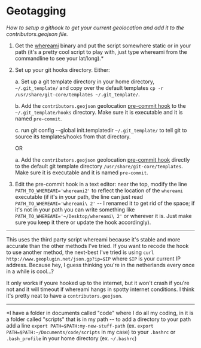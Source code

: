 Geotagging
==========
_How to setup a githook to get your current geolocation and add it to the contributors.geojson file._

1. Get the [whereami][wai] binary and put the script somewhere static or in your path (it's a pretty cool script to play with, just type whereami from the commandline to see your lat/long).*

2. Set up your git hooks directory. Either:

	a. Set up a git template directory in your home directory, `~/.git_template/` and copy over the default templates `cp -r /usr/share/git-core/templates ~/.git_template/`.
	
	b. Add the `contributors.geojson` geolocation [pre-commit hook][hook] to the `~/.git_template/hooks` directory. Make sure it is executable and it is named `pre-commit`.
	
	c. run git config --global init.templatedir `~/.git_template/` to tell git to source its templates/hooks from that directory.
	
	OR
	
	a. Add the `contributors.geojson` geolocation [pre-commit hook][hook] directly to the default git template directory `/usr/share/git-core/templates`. Make sure it is executable and it is named `pre-commit`.
		
3. Edit the pre-commit hook in a text editor: near the top, modify the line `PATH_TO_WHEREAMI='whereami2'` to reflect the location of the `whereami` executable (if it's in your path, the line can just read `PATH_TO_WHEREAMI='whereami\ 2'` -- I renamed it to get rid of the space; if it's not in your path you can write something like `PATH_TO_WHEREAMI='~/Desktop/whereami\ 2'` or wherever it is. Just make sure you keep it there or update the hook accordingly).

---
This uses the third party script whereami because it's stable and more accurate than the other methods I've tried. If you want to recode the hook to use another method, the next-best I've tried is using `curl http://www.geoplugin.net/json.gp?ip=$IP` where `$IP` is your current IP address. Because hey, I guess thinking you're in the netherlands every once in a while is cool…?

It only works if youre hooked up to the internet, but it won't crash if you're not and it will timeout if whereami hangs in spotty internet conditions. I think it's pretty neat to have a `contributors.geojson`.


---
*I have a folder in documents called "code" where I do all my coding, in it is a folder called "scripts" that is in my path -- to add a directory to your path add a line `export PATH=$PATH:my-new-stuff-path` (ex. `export PATH=$PATH:~/Documents/code/scripts` in my case) to your `.bashrc` or `.bash_profile` in your home directory (ex. `~/.bashrc`)




[wai]: http://d.pr/f/C2qV
[hook]: https://github.com/wfalkwallace/scripts/blob/master/githooks/pre-commit